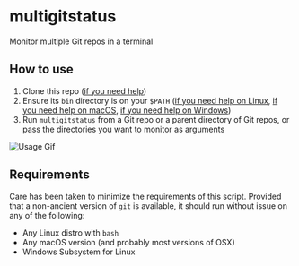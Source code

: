 # multigitstatus

Monitor multiple Git repos in a terminal

## How to use

1. Clone this repo ([if you need help](https://docs.github.com/en/free-pro-team@latest/github/creating-cloning-and-archiving-repositories/cloning-a-repository))
2. Ensure its `bin` directory is on your `$PATH` ([if you need help on Linux](https://unix.stackexchange.com/questions/26047/how-to-correctly-add-a-path-to-path), [if you need help on macOS](https://apple.stackexchange.com/questions/358687/right-way-to-add-paths-to-path-in-mojave), [if you need help on Windows](https://stackoverflow.com/questions/45980107/extend-path-variable-in-git-bash-under-windows))
3. Run `multigitstatus` from a Git repo or a parent directory of Git repos, or pass the directories you want to monitor as arguments

![Usage Gif](https://www.dl.dropboxusercontent.com/s/kg0v3vu6aga6vqy/multigitstatus.gif?dl=0)

## Requirements

Care has been taken to minimize the requirements of this script. Provided that a non-ancient version of `git` is available, it should run without issue on any of the following:

- Any Linux distro with `bash`
- Any macOS version (and probably most versions of OSX)
- Windows Subsystem for Linux
